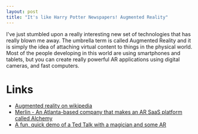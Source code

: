 ```yaml
---
layout: post
title: "It's like Harry Potter Newspapers! Augmented Reality"
---
```


I've just stumbled upon a really interesting new set of technologies
that has really blown me away. The umbrella term is called Augmented
Reality and it is simply the idea of attaching virtual content to things in the
physical world. Most of the people developing in this world are using
smartphones and tablets, but you can create really powerful AR
applications using digital cameras, and fast computers.

# Links

+ [Augmented reality on
  wikipedia](http://en.wikipedia.org/wiki/Augmented_reality)
+ [Merlin - An Atlanta-based company that makes an AR SaaS platform
  called Alchemy](http://www.merlinar.com)
+ [A fun, quick demo of a Ted Talk with a magician and some
  AR](http://youtu.be/C4pHP-pgwlI)

